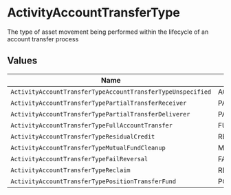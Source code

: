 # ActivityAccountTransferType

The type of asset movement being performed within the lifecycle of an account transfer process


## Values

| Name                                                        | Value                                                       |
| ----------------------------------------------------------- | ----------------------------------------------------------- |
| `ActivityAccountTransferTypeAccountTransferTypeUnspecified` | ACCOUNT_TRANSFER_TYPE_UNSPECIFIED                           |
| `ActivityAccountTransferTypePartialTransferReceiver`        | PARTIAL_TRANSFER_RECEIVER                                   |
| `ActivityAccountTransferTypePartialTransferDeliverer`       | PARTIAL_TRANSFER_DELIVERER                                  |
| `ActivityAccountTransferTypeFullAccountTransfer`            | FULL_ACCOUNT_TRANSFER                                       |
| `ActivityAccountTransferTypeResidualCredit`                 | RESIDUAL_CREDIT                                             |
| `ActivityAccountTransferTypeMutualFundCleanup`              | MUTUAL_FUND_CLEANUP                                         |
| `ActivityAccountTransferTypeFailReversal`                   | FAIL_REVERSAL                                               |
| `ActivityAccountTransferTypeReclaim`                        | RECLAIM                                                     |
| `ActivityAccountTransferTypePositionTransferFund`           | POSITION_TRANSFER_FUND                                      |